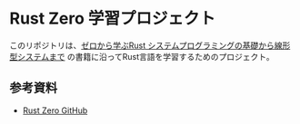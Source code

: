 # Rust Zero 学習プロジェクト

このリポジトリは、[ゼロから学ぶRust システムプログラミングの基礎から線形型システムまで](https://www.kodansha.co.jp/book/products/0000371815) の書籍に沿ってRust言語を学習するためのプロジェクト。

## 参考資料

- [Rust Zero GitHub](https://github.com/ytakano/rust_zero)

